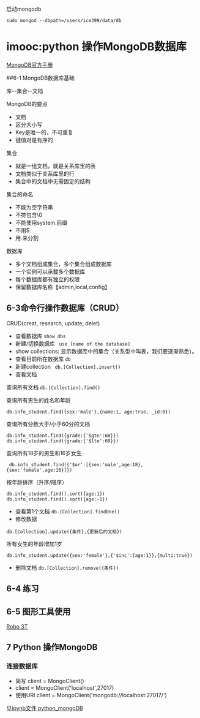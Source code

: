 启动mongodb

```
sudo mongod --dbpath=/users/ice399/data/db
```


# imooc:python 操作MongoDB数据库

[MongoDB官方手册](https://docs.mongodb.com/manual/)

##6-1 MongoDB数据库基础

库--集合--文档

MongoDB的要点

- 文档
- 区分大小写
- Key是唯一的，不可重复
- 键值对是有序的

集合

- 就是一组文档，就是关系库里的表
- 文档类似于关系库里的行
- 集合中的文档中无需固定的结构

集合的命名

- 不能为空字符串
- 不符包含\0
- 不能使用system.前缀
- 不用$
- 用.来分割

数据库

- 多个文档组成集合，多个集合组成数据库
- 一个实例可以承载多个数据库
- 每个数据库都有独立的权限
- 保留数据库名称【admin,local,config】

## 6-3命令行操作数据库（CRUD）

CRUD(creat, research, update, delet)

- 查看数据库 ```show dbs```
- 新建/切换数据库 ``` use [name of the database]```
- show collections: 显示数据库中的集合（关系型中叫表，我们要逐渐熟悉）。
- 查看目前所在数据库 ```db```
- 新建collection ``` db.[Collection].insert()```
- 查看文档 

查询所有文档
```db.[Collection].find()```

查询所有男生的姓名和年龄

```
db.info_student.find({sex:'male'},{name:1, age:true, _id:0})
```

查询所有分数大于/小于60分的文档

```
db.info_student.find({grade:{'$gte':60}})
db.info_student.find({grade:{'$lte':60}})
```

查询所有18岁的男生和16岁女生

```
 db.info_student.find({'$or':[{sex:'male',age:18},{sex:'female',age:16}]})
```

按年龄排序（升序/降序）

```
db.info_student.find().sort({age:1})
db.info_student.find().sort({age:-1})
```

- 查看第1个文档 ```db.[Collection].findOne()```
- 修改数据
```
db.[Collection].update({条件},{更新后的文档})
```

所有女生的年龄增加1岁

```
db.info_student.update({sex:'female'},{'$inc':{age:1}},{multi:true})
```



- 删除文档 ```db.[Collection].remove({条件})```

## 6-4 练习

## 6-5 图形工具使用
[Robo 3T](https://robomongo.org/)

## 7 Python 操作MongoDB

### 连接数据库

- 简写 client = MongoClient()
- client = MongoClient('localhost',27017)
- 使用URI client = MongoClient('mongodb://localhost:27017/')

见[ipynb文件 python_mongoDB](http://localhost:8888/notebooks/Desktop/DataScience/MongoDB/python_mongoDB.ipynb)







